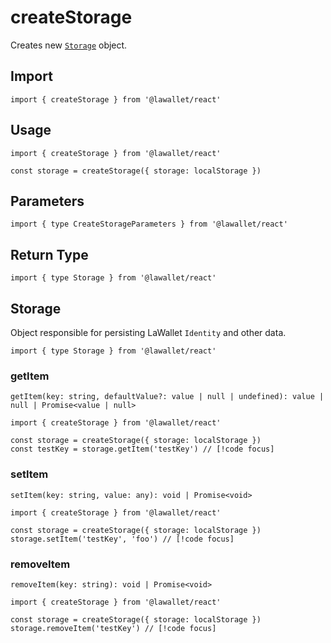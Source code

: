 # createStorage

Creates new [`Storage`](#storage) object.

## Import

```ts-vue
import { createStorage } from '@lawallet/react'
```

## Usage

```ts-vue
import { createStorage } from '@lawallet/react'

const storage = createStorage({ storage: localStorage })
```

## Parameters

```ts-vue
import { type CreateStorageParameters } from '@lawallet/react'
```

## Return Type

```ts-vue
import { type Storage } from '@lawallet/react'
```

## Storage

Object responsible for persisting LaWallet `Identity` and other data.

```ts-vue
import { type Storage } from '@lawallet/react'
```

### getItem

`getItem(key: string, defaultValue?: value | null | undefined): value | null | Promise<value | null>`

```ts-vue
import { createStorage } from '@lawallet/react'

const storage = createStorage({ storage: localStorage })
const testKey = storage.getItem('testKey') // [!code focus]
```

### setItem

`setItem(key: string, value: any): void | Promise<void>`

```ts-vue
import { createStorage } from '@lawallet/react'

const storage = createStorage({ storage: localStorage })
storage.setItem('testKey', 'foo') // [!code focus]
```

### removeItem

`removeItem(key: string): void | Promise<void>`

```ts-vue
import { createStorage } from '@lawallet/react'

const storage = createStorage({ storage: localStorage })
storage.removeItem('testKey') // [!code focus]
```
